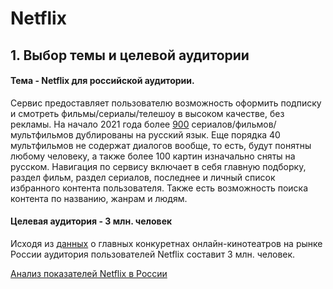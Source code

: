 # Netflix

## 1. Выбор темы и целевой аудитории
#### Тема - Netflix для российской аудитории. 
Сервис предоставляет пользователю возможность оформить подписку и смотреть фильмы/сериалы/телешоу в высоком качестве, без рекламы. На начало 2021 года более [900](http://unogs.com/search/?start_year=1900&end_year=2021&start_rating=0&end_rating=10&audio=Russian&subtitle=&type=&genrelist=&countrylist=21,23,26,29,33,307,45,39,327,331,334,265,337,336,269,267,357,65,67,392,268,400,402,408,412,447,348,270,73,34,425,432,46,78&audiosubtitle_andor=and&orderby=Relevance) сериалов/фильмов/мультфильмов дублированы на русский язык. Еще порядка 40 мультфильмов не содержат диалогов вообще, то есть, будут понятны любому человеку, а также более 100 картин изначально сняты на русском. Навигация по сервису включает в себя главную подборку, раздел фильм, раздел сериалов, последнее и личный список избранного контента пользователя. Также есть возможность поиска контента по названию, жанрам и людям.

#### Целевая аудитория - 3 млн. человек
Исходя из [данных](https://vc.ru/media/205039-kinopoisk-hd-rasskazal-o-rekordnyh-3-mln-smotryashchih-podpischikov-v-yanvare) о главных конкуретнах онлайн-кинотеатров на рынке России аудитория пользователей Netflix составит 3 млн. человек.

  [Анализ показателей Netflix в России](https://pro.similarweb.com/#/companyresearch/websiteanalysis/overview/website-performance/netflix.com/*/643/2020.01-2020.03?webSource=Total)
